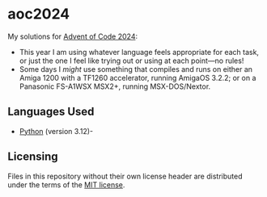 aoc2024
=======

My solutions for [Advent of Code 2024](https://adventofcode.com/2024):
 
- This year I am using whatever language feels appropriate for each task, or
  just the one I feel like trying out or using at each point—no rules!
- Some days I *might* use something that compiles and runs on either an
  Amiga 1200 with a TF1260 accelerator, running AmigaOS 3.2.2; or on a
  Panasonic FS-A1WSX MSX2+, running MSX-DOS/Nextor.


Languages Used
--------------

- [Python](https://python.org) (version 3.12)-


Licensing
---------

Files in this repository without their own license header are distributed
under the terms of the [MIT license](https://opensource.org/licenses/MIT).
